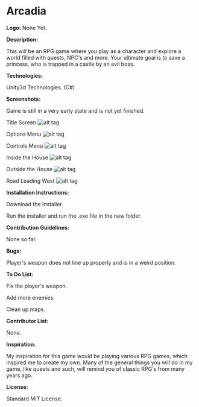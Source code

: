 # Arcadia

<b>Logo:</b>
None Yet.

<b>Description:</b>

This will be an RPG game where you play as a character and explore a world filled with quests, NPC's and more. Your ultimate goal is to save a princess, who is trapped in a castle by an evil boss.

<b>Technologies:</b>

Unity3d Technologies. (C#)

<b>Screenshots:</b>

Game is still in a very early state and is not yet finished.

Title Screen
![alt tag](http://i.imgur.com/uk6sdhZ.png)

Options Menu
![alt tag](http://i.imgur.com/XBnsRSM.png)

Controls Menu
![alt tag](http://i.imgur.com/EYM7QKT.png)

Inside the House
![alt tag](http://i.imgur.com/VWtgSQD.png)

Outside the House
![alt tag](http://i.imgur.com/yqB8S9b.png)

Road Leading West
![alt tag](http://i.imgur.com/DHzXqYM.png)

<b>Installation Instructions:</b>

Download the Installer.

Run the installer and run the .exe file in the new folder.


<b>Contribution Guidelines:</b>

None so far.

<b>Bugs:</b>

Player's weapon does not line up properly and is in a weird position.

<b>To Do List:</b>

Fix the player's weapon.

Add more enemies.

Clean up maps.


<b>Contributor List:</b>

None.

<b>Inspiration:</b>

My inspiration for this game would be playing various RPG games, which inspired me to create my own. Many of the general things you will do in my game, like quests and such, will remind you of classic RPG's from many years ago.

<b>License:</b>

Standard MIT License.
